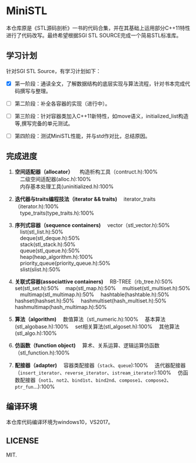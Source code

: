 ﻿MiniSTL
=======
本仓库原是《STL源码剖析》一书的代码合集，并在其基础上运用部分C++11特性进行了代码改写。最终希望根据SGI STL SOURCE完成一个简易STL标准库。

## 学习计划

针对SGI STL Source，有学习计划如下：

 - [x] 第一阶段：通读全文，了解数据结构的底层实现与算法流程，针对书本完成代码撰写与整理。
 - [ ] 第二阶段：补全各容器的实现（进行中）。
 - [ ] 第三阶段：针对容器类加入C++11新特性，如move语义，initialized_list构造等,撰写完备的单元测试。
 - [ ] 第四阶段：测试MiniSTL性能，并与std作对比，总结原因。

 
## 完成进度

 1. **空间适配器（allocator）**
 &emsp;构造析构工具（contruct.h):100%  
 &emsp;二级空间适配器(alloc.h):100%  
 &emsp;内存基本处理工具(uninitialized.h):100%  
 2. **迭代器与traits编程技法（iterator && traits)**
 &emsp;iterator_traits（iterator.h):100%  
 &emsp;type_traits(type_traits.h):100%  
 3. **序列式容器（sequence containers)**
 &emsp;vector（stl_vector.h):50%  
 &emsp;list(stl_list.h):50%   
 &emsp;deque(stl_deque.h):50%  
 &emsp;stack(stl_stack.h):50%  
 &emsp;queue(stl_queue.h):50%  
 &emsp;heap(heap_algorithm.h):100%  
 &emsp;priority_queue(priority_queue.h):50%  
 &emsp;slist(slist.h):50%
 4. **关联式容器(associattive containers)**
 &emsp;RB-TREE（rb_tree.h):50%
 &emsp;set(stl_set.h):50% 
 &emsp;map(stl_map.h):50%
 &emsp;multiset(stl_multiset.h):50%
 &emsp;multimap(stl_multimap.h):50%
 &emsp;hashtable(hashtable.h):50%
 &emsp;hashset(hashset.h):50%
 &emsp;hashmultiset(hash_multiset.h):50%
 &emsp;hashmultimap(hash_multimap.h):50%

 5. **算法（algorithm)**
 &emsp;数值算法（stl_numeric.h):100%
 &emsp;基本算法(stl_algobase.h):100% 
 &emsp;set相关算法(stl_algoset.h):100%
 &emsp;其他算法(stl_algo.h):100%

 6. **仿函数（function object)**
&emsp;算术、关系运算、逻辑运算仿函数（stl_function.h):100%

 7. **配接器（adapter)**
&emsp;容器类配接器（`stack`、`queue`):100%
&emsp;迭代器配接器（`insert_iterator`、`reverse_iterator`、`istream_iterator`):100%
&emsp;仿函数配接器（`not1`、`not2`、`bind1st`、`bind2nd`、`compose1`、`compose2`、`ptr_fun`...):100%

## 编译环境

本仓库代码编译环境为windows10，VS2017。

## LICENSE

MIT.

